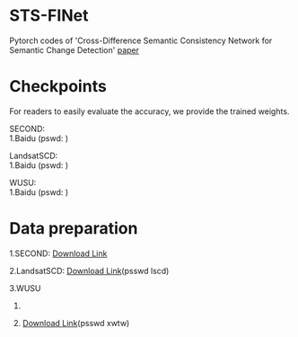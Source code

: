 # STS-FINet
Pytorch codes of 'Cross-Difference Semantic Consistency Network for Semantic Change Detection' [paper](https://ieeexplore.ieee.org/document/10979855)
# Checkpoints
For readers to easily evaluate the accuracy, we provide the trained weights.

SECOND:  
1.Baidu (pswd: )

LandsatSCD:  
1.Baidu (pswd: )


WUSU:  
1.Baidu (pswd: )

# Data preparation
1.SECOND: [Download Link](https://captain-whu.github.io/SCD/)

2.LandsatSCD: [Download Link](https://pan.baidu.com/share/init?surl=ynizp4WST6EeBo6pxo6Kog&pwd=lscd)(psswd lscd)

3.WUSU

1)

2) [Download Link](https://pan.baidu.com/s/106AkV81LZkl7ePszNOAhbA?pwd=xwtw)(psswd xwtw)
